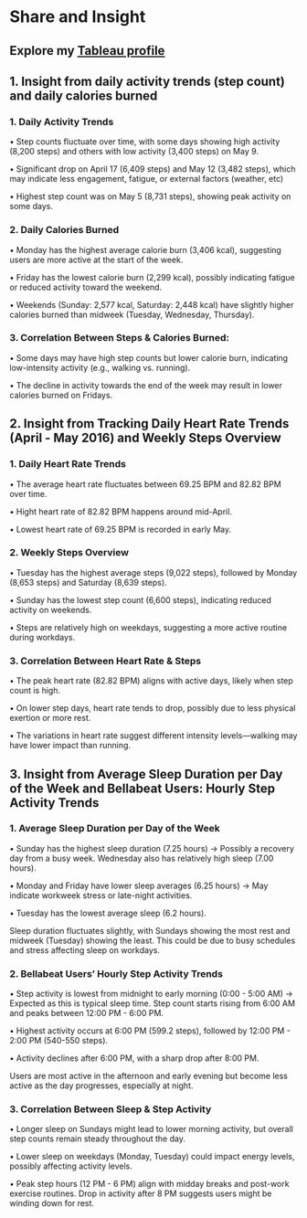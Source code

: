 # Share and Insight

## Explore my [Tableau profile](https://public.tableau.com/views/Cyclisticbike-shareProjectGoogle/Dashboard1)

## 1. Insight from daily activity trends (step count) and daily calories burned

### 1. Daily Activity Trends

• Step counts fluctuate over time, with some days showing high activity (8,200 steps) and others with low activity (3,400 steps) on May 9.

• Significant drop on April 17 (6,409 steps) and May 12 (3,482 steps), which may indicate less engagement, fatigue, or external factors (weather, etc)

• Highest step count was on May 5 (8,731 steps), showing peak activity on some days.

### 2. Daily Calories Burned

• Monday has the highest average calorie burn (3,406 kcal), suggesting users are more active at the start of the week.

• Friday has the lowest calorie burn (2,299 kcal), possibly indicating fatigue or reduced activity toward the weekend.

• Weekends (Sunday: 2,577 kcal, Saturday: 2,448 kcal) have slightly higher calories burned than midweek (Tuesday, Wednesday, Thursday).

### 3. Correlation Between Steps & Calories Burned:

• Some days may have high step counts but lower calorie burn, indicating low-intensity activity (e.g., walking vs. running).

• The decline in activity towards the end of the week may result in lower calories burned on Fridays.

## 2. Insight from Tracking Daily Heart Rate Trends (April - May 2016) and Weekly Steps Overview

### 1. Daily Heart Rate Trends

• The average heart rate fluctuates between 69.25 BPM and 82.82 BPM over time.

• Hight heart rate of 82.82 BPM happens around mid-April.

• Lowest heart rate of 69.25 BPM is recorded in early May.

### 2. Weekly Steps Overview

• Tuesday has the highest average steps (9,022 steps), followed by Monday (8,653 steps) and Saturday (8,639 steps).

• Sunday has the lowest step count (6,600 steps), indicating reduced activity on weekends.

• Steps are relatively high on weekdays, suggesting a more active routine during workdays.

### 3. Correlation Between Heart Rate & Steps

• The peak heart rate (82.82 BPM) aligns with active days, likely when step count is high.

• On lower step days, heart rate tends to drop, possibly due to less physical exertion or more rest.

• The variations in heart rate suggest different intensity levels—walking may have lower impact than running.

## 3. Insight from Average Sleep Duration per Day of the Week and Bellabeat Users: Hourly Step Activity Trends

### 1. Average Sleep Duration per Day of the Week

• Sunday has the highest sleep duration (7.25 hours) → Possibly a recovery day from a busy week. Wednesday also has relatively high sleep (7.00 hours).

• Monday and Friday have lower sleep averages (6.25 hours) → May indicate workweek stress or late-night activities.

• Tuesday has the lowest average sleep (6.2 hours).

Sleep duration fluctuates slightly, with Sundays showing the most rest and midweek (Tuesday) showing the least. This could be due to busy schedules and stress affecting sleep on workdays.

### 2. Bellabeat Users’ Hourly Step Activity Trends

• Step activity is lowest from midnight to early morning (0:00 - 5:00 AM) → Expected as this is typical sleep time. Step count starts rising from 6:00 AM and peaks between 12:00 PM - 6:00 PM.

• Highest activity occurs at 6:00 PM (599.2 steps), followed by 12:00 PM - 2:00 PM (540-550 steps).

• Activity declines after 6:00 PM, with a sharp drop after 8:00 PM.

Users are most active in the afternoon and early evening but become less active as the day progresses, especially at night.

### 3. Correlation Between Sleep & Step Activity

• Longer sleep on Sundays might lead to lower morning activity, but overall step counts remain steady throughout the day.

• Lower sleep on weekdays (Monday, Tuesday) could impact energy levels, possibly affecting activity levels.

• Peak step hours (12 PM - 6 PM) align with midday breaks and post-work exercise routines. Drop in activity after 8 PM suggests users might be winding down for rest.
